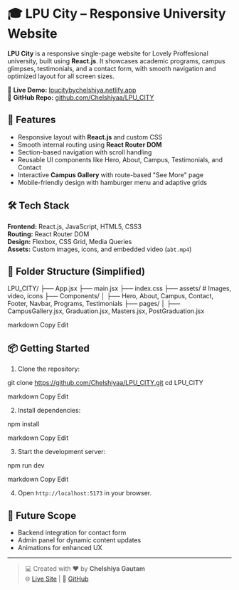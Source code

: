 # 🎓 LPU City – Responsive University Website

**LPU City** is a responsive single-page website for Lovely Proffesional university, built using **React.js**. It showcases academic programs, campus glimpses, testimonials, and a contact form, with smooth navigation and optimized layout for all screen sizes.

🔗 **Live Demo:** [lpucitybychelshiya.netlify.app](https://lpucitybychelshiya.netlify.app/)  
📂 **GitHub Repo:** [github.com/Chelshiyaa/LPU_CITY](https://github.com/Chelshiyaa/LPU_CITY)

## 🚀 Features

- Responsive layout with **React.js** and custom CSS
- Smooth internal routing using **React Router DOM**
- Section-based navigation with scroll handling
- Reusable UI components like Hero, About, Campus, Testimonials, and Contact
- Interactive **Campus Gallery** with route-based "See More" page
- Mobile-friendly design with hamburger menu and adaptive grids

## 🛠️ Tech Stack

**Frontend:** React.js, JavaScript, HTML5, CSS3  
**Routing:** React Router DOM  
**Design:** Flexbox, CSS Grid, Media Queries  
**Assets:** Custom images, icons, and embedded video (`abt.mp4`)

## 📁 Folder Structure (Simplified)

LPU_CITY/
├── App.jsx
├── main.jsx
├── index.css
├── assets/ # Images, video, icons
├── Components/
│ ├── Hero, About, Campus, Contact, Footer, Navbar, Programs, Testimonials
├── pages/
│ ├── CampusGallery.jsx, Graduation.jsx, Masters.jsx, PostGraduation.jsx

markdown
Copy
Edit

## 📦 Getting Started

1. Clone the repository:

git clone https://github.com/Chelshiyaa/LPU_CITY.git
cd LPU_CITY

markdown
Copy
Edit

2. Install dependencies:

npm install

markdown
Copy
Edit

3. Start the development server:

npm run dev

markdown
Copy
Edit

4. Open `http://localhost:5173` in your browser.

## 📌 Future Scope

- Backend integration for contact form
- Admin panel for dynamic content updates
- Animations for enhanced UX

---

> 💻 Created with ❤️ by **Chelshiya Gautam**  
> 🌐 [Live Site](https://lpucitybychelshiya.netlify.app/) | 📂 [GitHub](https://github.com/Chelshiyaa/LPU_CITY)
